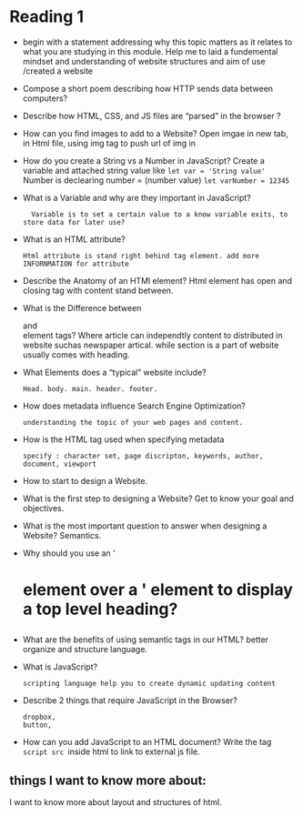 # Reading 1 

* begin with a statement addressing why this topic matters as it relates to what you are studying in this module.
    Help me to laid a fundemental mindset and understanding of website structures and aim of use /created a website

- Compose a short poem describing how HTTP sends data between computers?


* Describe how HTML, CSS, and JS files are “parsed” in the browser ?
      
* How can you find images to add to a Website?
        Open imgae in new tab, in Html file, using img tag to push url of img in
* How do you create a String vs a Number in JavaScript?
        Create a variable and attached string value like ` let var = 'String value' `
        Number is declearing number = (number value) ` let varNumber = 12345 `
        
* What is a Variable and why are they important in JavaScript?
      
        Variable is to set a certain value to a know variable exits, to store data for later use?

* What is an HTML attribute?

      Html attribute is stand right behind tag element. add more INFORNMATION for attribute
        
* Describe the Anatomy of an HTMl element?
        Html element has open and closing tag with content stand between.
      
* What is the Difference between <article> and <section> element tags?
        Where article can independtly content to distributed in website suchas newspaper artical.
        while section is a part of website usually comes with heading.
      
* What Elements does a “typical” website include?

      Head. body. main. header. footer.
      
* How does metadata influence Search Engine Optimization?

      understanding the topic of your web pages and content.
      
      
* How is the <meta> HTML tag used when specifying metadata

      specify : character set, page discripton, keywords, author, document, viewport
      

* How to start to design a Website.

      
      
* What is the first step to designing a Website?
        Get to know your goal and objectives.
* What is the most important question to answer when designing a Website?
      Semantics.
      
      
      
* Why should you use an '<h1> element over a <span>' element to display a top level heading?
      
* What are the benefits of using semantic tags in our HTML?
      better organize and structure language.

      
* What is JavaScript?

      scripting language help you to create dynamic updating content
      
* Describe 2 things that require JavaScript in the Browser?

      dropbox,
      button,
      
* How can you add JavaScript to an HTML document?
      Write  the tag `script src `inside html to link to external js file.
        

## things I want to know more about: 

I want to know more about layout and structures of html.
